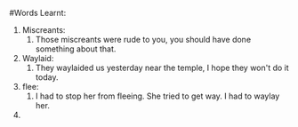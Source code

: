 #Words Learnt:
1. Miscreants:
    1. Those miscreants were rude to you, you should have done something about that.
1. Waylaid:
    1. They waylaided us yesterday near the temple, I hope they won't do it today.
1. flee:
    1. I had to stop her from fleeing. She tried to get way. I had to waylay her.
1. 
